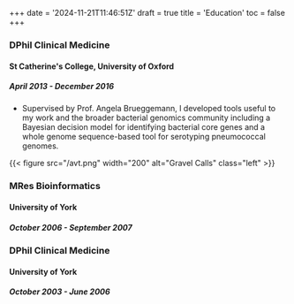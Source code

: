 +++
date = '2024-11-21T11:46:51Z'
draft = true
title = 'Education'
toc = false
+++

### DPhil Clinical Medicine
#### St Catherine's College, University of Oxford
##### April 2013 - December 2016

- Supervised by Prof. Angela Brueggemann, I developed tools useful to my work and the broader bacterial genomics community including a Bayesian decision model for identifying bacterial core genes and a whole genome sequence-based tool for serotyping pneumococcal genomes.

{{< figure src="/avt.png" width="200" alt="Gravel Calls" class="left" >}} 

### MRes Bioinformatics
#### University of York
##### October 2006 - September 2007

### DPhil Clinical Medicine
#### University of York
##### October 2003 - June 2006